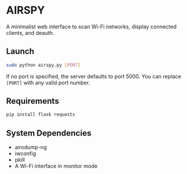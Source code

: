# AIRSPY

A minimalist web interface to scan Wi-Fi networks, display connected clients, and deauth.

## Launch

```bash
sudo python airspy.py [PORT]
```

If no port is specified, the server defaults to port 5000.
You can replace `[PORT]` with any valid port number.

## Requirements

```bash
pip install flask requests
```

## System Dependencies

* airodump-ng
* iwconfig
* pkill
* A Wi-Fi interface in monitor mode
